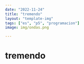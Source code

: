 ```yaml
---
date: "2022-11-24"
title: "tremendo"
layout: "template-img"
tags: ["es", "p5", "programacion"]
image: img/ondas.png

---
```


# tremendo